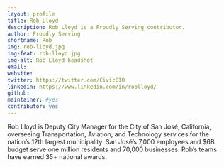 ```yaml
---
layout: profile
title: Rob Lloyd
description: Rob Lloyd is a Proudly Serving contributor.
author: Proudly Serving
shortname: Rob
img: rob-lloyd.jpg
img-feat: rob-lloyd.jpg
img-alt: Rob Lloyd headshot
email: 
website: 
twitter: https://twitter.com/CivicCIO
linkedin: https://www.linkedin.com/in/roblloyd/
github: 
maintainer: #yes
contributor: yes
---
```


Rob Lloyd is Deputy City Manager for the City of San José, California, overseeing Transportation, Aviation, and Technology services for the nation’s 12th largest municipality. San José’s 7,000 employees and $6B budget serve one million residents and 70,000 businesses. Rob’s teams have earned 35+ national awards.